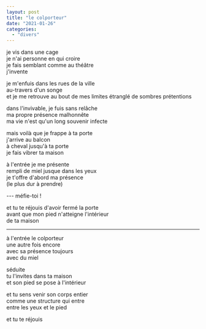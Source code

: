 ```yaml
---
layout: post
title: "le colporteur"
date: "2021-01-26"
categories:
  - "divers"
---
```


je vis dans une cage  
je n'ai personne en qui croire  
je fais semblant comme au théâtre  
j'invente

je m'enfuis dans les rues de la ville  
au-travers d'un songe  
et je me retrouve au bout de mes limites
étranglé de sombres prétentions  

dans l'invivable, je fuis sans relâche  
ma propre présence malhonnête  
ma vie n'est qu'un long souvenir infecte  

mais voilà que je frappe à ta porte  
j'arrive au balcon  
à cheval jusqu'à ta porte  
je fais vibrer ta maison  

à l'entrée je me présente  
rempli de miel jusque dans les yeux  
je t'offre d'abord ma présence  
(le plus dur à prendre)  

--- méfie-toi !  

et tu te réjouis d'avoir fermé la porte  
avant que mon pied n'atteigne l'intérieur  
de ta maison  

----

à l'entrée le colporteur  
une autre fois encore  
avec sa présence toujours  
avec du miel  

séduite  
tu l'invites dans ta maison  
et son pied se pose à l'intérieur  

et tu sens venir son corps entier  
comme une structure qui entre  
entre les yeux et le pied  

et tu te réjouis  
